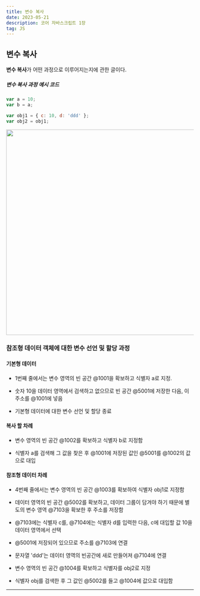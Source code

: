 ```yaml
---
title: 변수 복사
date: 2023-05-21
description: 코어 자바스크립트 1장
tag: JS
---
```


## 변수 복사

**변수 복사**가 어떤 과정으로 이루어지는지에 관한 글이다.

##### 변수 복사 과정 예시 코드

```js
var a = 10;
var b = a;

var obj1 = { c: 10, d: 'ddd' };
var obj2 = obj1;
```

<Image src='/blog/1-10.png' width='600' height='550'/>
<br/>

### 참조형 데이터 객체에 대한 변수 선언 및 할당 과정

#### 기본형 데이터

- 1번째 줄에서는 변수 영역의 빈 공간 @1001을 확보하고 식별자 a로 지정.

- 숫자 10을 데이터 영역에서 검색하고 없으므로 빈 공간 @5001에 저장한 다음, 이 주소를 @1001에 넣음

- 기본형 데이터에 대한 변수 선언 및 할당 종료

#### 복사 할 차례

- 변수 영역의 빈 공간 @1002를 확보하고 식별자 b로 지정함

- 식별자 a를 검색해 그 값을 찾은 후 @1001에 저장된 값인 @5001를 @1002의 값으로 대입

#### 참조형 데이터 차례

- 4번째 줄에서는 변수 영역의 빈 공간 @1003를 확보하여 식별자 obj1로 지정함

- 데이터 영역의 빈 공간 @5002를 확보하고, 데이터 그룹이 담겨야 하기 때문에 별도의 변수 영역 @7103을 확보한 후 주소를 저장함

- @7103에는 식별자 c를, @7104에는 식별자 d를 입력한 다음, c에 대입할 값 10을 데이터 영역에서 선택

- @5001에 저장되어 있으므로 주소를 @7103에 연결

- 문자열 'ddd'는 데이터 영역의 빈공간에 새로 만들어져 @7104에 연결

- 변수 영역의 빈 공간 @1004를 확보하고 식별자를 obj2로 지정

- 식별자 obj를 검색한 후 그 값인 @5002를 들고 @1004에 값으로 대입함

---
